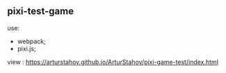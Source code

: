 ## pixi-test-game  

use:

- webpack;
- pixi.js;


view : https://arturstahov.github.io/ArturStahov/pixi-game-test/index.html
